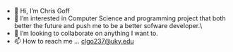 - 👋 Hi, I’m Chris Goff
- 👀 I’m interested in Computer Science and programming project that both better the future and push me to be a better sofware developer.\
- 💞️ I’m looking to collaborate on anything I want to.
- 📫 How to reach me ... clgo237@uky.edu

<!---
ReincarnatedGoat/ReincarnatedGoat is a ✨ special ✨ repository because its `README.md` (this file) appears on your GitHub profile.
You can click the Preview link to take a look at your changes.
--->
